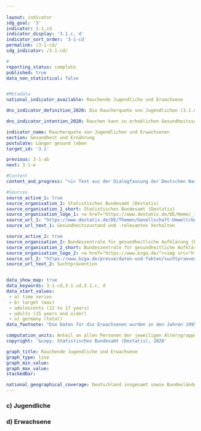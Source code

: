 ```yaml
---
                   
layout: indicator                   
sdg_goal: '3'                   
indicator: 3.1.cd                   
indicator_display: '3.1.c, d'                   
indicator_sort_order: '3-1-cd'                   
permalink: /3-1-cd/                   
sdg_indicator: /3-1-cd/                   

#                   
reporting_status: complete                   
published: true                   
data_non_statistical: false                   


#Metadata                   
national_indicator_available: Rauchende Jugendliche und Erwachsene                   

dns_indicator_definition_2020: Die Raucherquote von Jugendlichen (3.1.c) gibt den Anteil der 12- bis 17-Jährigen wieder, die angeben, gelegentlich oder ständig zu rauchen. Die Raucherquote von Erwachsenen (3.1.d) gibt den Anteil der Befragten im Alter von 15 Jahren und mehr an, welche im Mikrozensus die Fragen zum Rauchverhalten beantwortet haben und gelegentlich oder regelmäßig rauchen.                   

dns_indicator_intention_2020: Rauchen kann zu erheblichen Gesundheitsschäden und frühzeitigem Tod führen. Von diesen Risiken betroffen sind nicht nur die Raucherinnen und Raucher selbst. Auch Nichtraucherinnen und Nichtraucher, die dem Tabakrauch ausgesetzt sind, werden nicht nur vom Rauch belästigt, sondern können davon auch erkranken. Die Bundesregierung hat das Ziel, den Anteil der Raucherinnen und Raucher bei Jugendlichen bis zum Jahr 2030 auf 7&nbsp;% und bei allen Personen ab 15 Jahren auf 19&nbsp;% zu senken.                   

indicator_name: Raucherquote von Jugendlichen und Erwachsenen                   
section: Gesundheit und Ernährung                   
postulate: Länger gesund leben                   
target_id: '3.1'                   

previous: 3-1-ab                   
next: 3-1-e                   

#Content                    
content_and_progress: "<i> Text aus der Dialogfassung der Deutschen Nachhaltigkeitsstrategie</i><br><br>Die Daten für Jugendliche werden im Rahmen der Erhebungen zum Substanzkonsum bei Jugendlichen und jungen Erwachsenen durch die Bundeszentrale für gesundheitliche Aufklärung mittels Telefoninterviews erhoben. Die Befragung erfolgte zunächst im drei- bis vierjährigen Abstand und findet seit 2001 beinahe jährlich statt. Um eine Vergleichbarkeit der Daten im Zeitverlauf zu gewährleisten, erfolgte eine Gewichtung nach Geschlecht, Region und Alter. Die Daten für Jahre ohne Erhebung wurden für die Darstellung der Zeitreihe interpoliert. Im Jahr 2019 umfasste die verwendete Zufallsstichprobe 7&nbsp;000 Jugendliche und junge Erwachsene.<br><br>Die Daten für Erwachsene werden vierjährlich im Rahmen des Mikrozensus des Statistischen Bundesamtes erfragt. Die Daten für Jahre ohne Erhebung wurden für die Darstellung der Indikatordatenreihe interpoliert. Der Mikrozensus als Stichprobenerhebung umfasst 1&nbsp;% der Gesamtbevölkerung und ist die größte Haushaltsbefragung in Deutschland und Europa. Die Beantwortung der Fragen zu den Rauchgewohnheiten ist freiwillig und erfolgte 2017 durch 79&nbsp;% der Befragten.<br><br>In der Gruppe der Jugendlichen zwischen 12 und 17 Jahren stieg der Anteil der Raucherinnen und Raucher zunächst von 23,9&nbsp;% (1995) auf 28,1&nbsp;% (1997 und 2001) an, ist seitdem aber bis 2019 kontinuierlich auf 5,6&nbsp;% (5,2&nbsp;% der weiblichen Jugendlichen, 6,0&nbsp;% der männlichen Jugendlichen) zurückgegangen. Bei Fortschreibung der Entwicklung der letzten Jahre ist der Zielwert für 2030 bereits erreicht.<br><br>Im Jahr 2017 gaben bei der Gesamtbevölkerung ab 15 Jahren insgesamt 22,4&nbsp;% an, gelegentlich oder regelmäßig zu rauchen. In den Jahren 1995 und 1999 hingegen rauchten 28,3&nbsp;%. Damit war die Raucherquote bei Erwachsenen leicht rückläufig. Bei gleichbleibender Entwicklung entsprechend dem Durchschnitt der letzten fünf Jahre kann das Ziel auch für diesen Teilindikator erfüllt werden.<br><br>18,8&nbsp;% aller Erwachsenen ab 15 Jahren zählten sich im Jahr 2017 zu den regelmäßigen Raucherinnen und Rauchern, 3,7&nbsp;% rauchten gelegentlich. Mit einem Anteil von 18,6&nbsp;% rauchten Frauen deutlich weniger als Männer mit 26,4&nbsp;%. Während der Anteil bei den Frauen seit 1995 um 2,9 Prozentpunkte gesunken ist, waren es bei den Männern sogar 9,2 Prozentpunkte.<br><br>2017 bevorzugten 96,2&nbsp;% der befragten Raucherinnen und Raucher Zigaretten. Für das individuelle Gesundheitsrisiko durch das Rauchen ist die Menge des Tabakkonsums bedeutsam. 10,8&nbsp;% der regelmäßigen Zigarettenraucherinnen und -raucher (1995: 17,4&nbsp;%) waren mit mehr als 20 Zigaretten am Tag den starken Raucherinnen und Rauchern zuzurechnen, 81,4&nbsp;% rauchten 5 bis 20 Zigaretten am Tag. Dabei gab es geschlechtsspezifische Unterschiede. Fast jeder siebente der regelmäßigen Zigarettenraucher rauchte stark, aber nur jede dreizehnte Raucherin.<br><br>Rauchen birgt ein hohes und gleichwohl vermeidbares Gesundheitsrisiko. Im Jahr 2018 waren 4,8&nbsp;% aller Sterbefälle (3,4&nbsp;% bei Frauen, 6,3&nbsp;% bei Männern) auf eine für Raucherinnen und Raucher symptomatische Erkrankung (Lungen-, Bronchial-, Kehlkopf- und Luftröhrenkrebs) zurückzuführen. 2018 lag das durchschnittliche Alter der an Lungen-, Bronchial-, und Luftröhrenkrebs Gestorbenen bei 71,1 Jahren und damit knapp acht Jahre unter dem Durchschnittsalter der Gestorbenen insgesamt (78,4 Jahre). Eine verminderte Raucherquote kann daher zur Absenkung der vorzeitigen Sterblichkeit beitragen."                   

#Sources
source_active_1: true                           
source_organisation_1: Statistisches Bundesamt (Destatis)                           
source_organisation_1_short: Statistisches Bundesamt (Destatis)                           
source_organisation_logo_1: <a href="https://www.destatis.de/DE/Home/_inhalt.html"><img src="https://g205sdgs.github.io/sdg-indicators/public/logos/destatis.png" alt="Logo Statistisches Bundesamt (Destatis)" title="Klicken Sie hier um zu der Homepage der Organisation zu gelangen" /></a>
source_url_1: "https://www.destatis.de/DE/Themen/Gesellschaft-Umwelt/Gesundheit/Gesundheitszustand-Relevantes-Verhalten/_inhalt.html#sprg234194"                               
source_url_text_1: Gesundheitszustand und -relevantes Verhalten                               

source_active_2: true                           
source_organisation_2: Bundeszentrale für gesundheitliche Aufklärung (BZGA)                           
source_organisation_2_short: Bundeszentrale für gesundheitliche Aufklärung (BZGA)                           
source_organisation_logo_2: <a href="https://www.bzga.de/"><img src="https://g205sdgs.github.io/sdg-indicators/public/logos/bzga.png" alt="Logo Bundeszentrale für gesundheitliche Aufklärung (BZGA)" title="Klicken Sie hier um zu der Homepage der Organisation zu gelangen" /></a>
source_url_2: "https://www.bzga.de/presse/daten-und-fakten/suchtpraevention/"                               
source_url_text_2: Suchtprävention                               


data_show_map: true                   
data_keywords: 3-1-cd,3.1.cd,3.1.c, d                   
data_start_values: 
 - a) time series
 - b) target (max)
 - adolescents (12 to 17 years)
 - adults (15 years and older)
 - a) germany (total)                   
data_footnote: "Die Daten für die Erwachsenen wurden in den Jahren 1995, 1999, 2003, 2005, 2009, 2013 und 2017 erhoben. Die Daten für die Jugendlichen wurden seit dem Jahr 2003 in allen Jahren bis auf 2006, 2009, 2013 und 2017 erhoben. In den Zwischenjahren wurden die Daten interpoliert. Die Daten der Bundesländer für die Raucherquote von Jugendlichen werden durch die Bundeszentrale für gesundheitliche Aufklärung mithilfe von computergestützen Telefoninterviews ermittelt. Der Umfang der Befragten ist jedoch zu gering um repräsentative Aussagen auf Ebene der Bundesländer treffen zu können (Befragung 2018: 7&nbsp;002 Personen im Alter von 12 bis 25 Jahren)."                   

computation_units: Anteil an allen Personen der jeweiligen Altersgruppe, in&nbsp;%                   
copyright: '&copy; Statistisches Bundesamt (Destatis), 2020'                   

graph_title: Rauchende Jugendliche und Erwachsene                   
graph_type: line                   
graph_min_value:                    
graph_max_value:                    
stackedBar:                    

national_geographical_coverage: Deutschland insgesamt sowie Bundesländer                   
---
```

<div>                           
  <div class="my-header">                           
    <h3>c) Jugendliche                           
    </h3>                           
  </div>                           
</div>                           
<div>                           
  <div class="my-header">                           
    <h3>d) Erwachsene                           
    </h3>                           
  </div>                           
</div>